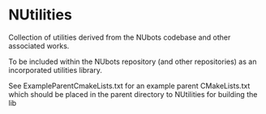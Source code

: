 # NUtilities

Collection of utilities derived from the NUbots codebase and other associated works.

To be included within the NUbots repository (and other repositories) as an incorporated utilities library.

See ExampleParentCmakeLists.txt for an example parent CMakeLists.txt which should be placed in the parent directory to NUtilities for building the lib
